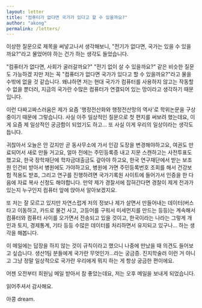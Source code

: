 ```yaml
---
layout: letter
title: "컴퓨터가 없다면 국가가 있다고 할 수 있을까요?"
author: "akong"
permalink: /letters/
---
```


이상한 질문으로 제목을 써넣고나서 생각해보니, "전기가 없다면, 국가는 있을 수 있을까요?"라고 물었어야 하는 건가 하는 생각도 들었습니다.

"컴퓨터가 없다면, 사회가 굴러갈까요?" "전기 없이 살 수 있을까요?" 같은 비슷한 질문도 가능하​겠​
지만 저는 꼭 "컴퓨터가 없다면 국가가 있다고 할 수 있을까요?"라고 물을 수밖에 없을 것 같습니다. 왜냐하면 저는 현대 국가가 컴퓨터를 사용하지 않고​는 작동할 수 없을 뿐더러,
 지금의 국가란 수많은 컴퓨터가 연결되어 있는 망이라고
 생각하기 때문입니다. 

이런 다짜고짜스러움은 제가 요즘 '행정전산화와 행정전산망의 역사'로 학위논문을 구상중이기 때문에 그렇습니다. 사실 아주 일상적인 질문으로 첫 편지를 써보려 했는데요, 이게 요즘 제 일상적인 궁금함이 되었기도 하고... 또 사실 이게 우리의 일상이라는 생각도 듭니다. 

귀찮아서 오늘은 안 갔지만 곧 동사무소에 가서 인감 도장을 변경해야하고요, 여권도 만료되어서 새로 만들 거고요, 얼마 전에는 주민등록증 내고 지문 스캔하고는 사전투표도 했고요, 한국 장학재단에 학자금대출금도 갚아야 하고요, 한국 연구재단에서 받는 보조원 인건비 받아서 병원에도 가야하고요, 병원에 가면 주민등록번호 조회를 해서 건강보험 적용도 받죠, 그리고 연구를 진행하려면 국가기록원 사이트에 들어가서 인증을 한 다음에 자료 복사 신청도 해야합니다. 만약 제가 경찰서에 잡혀간다면 경찰이 제게 전과가 있는지 누구인지 컴퓨터 앞에 앉아서 알아보겠지요.

또 저는 잘 모르고 있지만 자연스럽게 저의 정보나 제가 살면서 만들어내는 데이터(버스 타고 이동하고, 카드로 물건 사고, 고등어를 구워서 미세먼지를 만드는 등등)는 계속해서 컴퓨터와 컴퓨터 사이를 오가면서 전송되고 있을 것이고, 한국이라는 나라는 그렇게 개인과 토지, 경제통계, 기타 등등 수많은 데이터를 처리하면서 유지되고 있구나... 하는 생각을 해봅니다. 

이 메일에는 답장을 하지 않는 것이 규칙이라고 했으니 나중에 만났을 때 의견도 들어보고 싶습니다. 생산1팀 분들에게 국가란 무엇인가...라는 궁금증. 진지학술러 이런 거 아니고 그냥 정말 일상적으로 국가란 우리에게 뭐지 하는 게 항상 궁금한 편이에요. 


어젠 오전부터 희원님 메일 받아서 참 좋았는데요, 저는 오후 메일을 보내게 되었습니다. 

읽어주셔서 감사해요. 

아콩 dream.